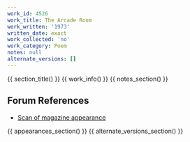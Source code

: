 ```yaml
---
work_id: 4526
work_title: The Arcade Room
work_written: '1973'
written_date: exact
work_collected: 'no'
work_category: Poem
notes: null
alternate_versions: []
---
```


{{ section_title() }}
{{ work_info() }}
{{ notes_section() }}
## Forum References
- [Scan of magazine appearance](https://bukowskiforum.com/threads/slowglass-volume-1-number-1-uncollected-bukowski-poems-and-lennons-nutopia.8581/)

{{ appearances_section() }}
{{ alternate_versions_section() }}